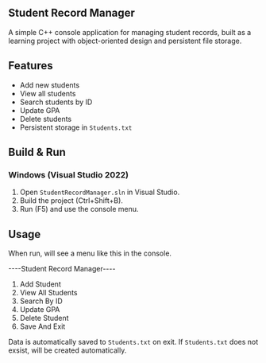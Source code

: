 ## Student Record Manager

A simple C++ console application for managing student records, built as a learning project with object-oriented design and persistent file storage.  

 ## Features
-  Add new students  
-  View all students  
-  Search students by ID  
-  Update GPA  
-  Delete students  
-  Persistent storage in `Students.txt`  

## Build & Run

### Windows (Visual Studio 2022)
1. Open `StudentRecordManager.sln` in Visual Studio.  
2. Build the project (Ctrl+Shift+B).  
3. Run (F5) and use the console menu.

## Usage

When run, will see a menu like this in the console.

----Student Record Manager----
1. Add Student
2. View All Students
3. Search By ID
4. Update GPA
5. Delete Student
6. Save And Exit

Data is automatically saved to `Students.txt` on exit.
If `Students.txt` does not exsist, will be created automatically.

